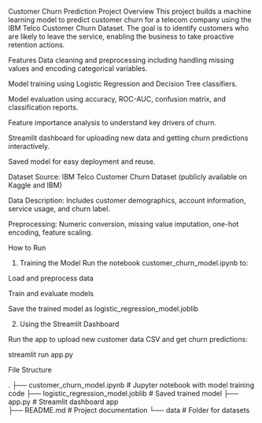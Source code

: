 Customer Churn Prediction
Project Overview
This project builds a machine learning model to predict customer churn for a telecom company using the IBM Telco Customer Churn Dataset. The goal is to identify customers who are likely to leave the service, enabling the business to take proactive retention actions.

Features
Data cleaning and preprocessing including handling missing values and encoding categorical variables.

Model training using Logistic Regression and Decision Tree classifiers.

Model evaluation using accuracy, ROC-AUC, confusion matrix, and classification reports.

Feature importance analysis to understand key drivers of churn.

Streamlit dashboard for uploading new data and getting churn predictions interactively.

Saved model for easy deployment and reuse.

Dataset
Source: IBM Telco Customer Churn Dataset (publicly available on Kaggle and IBM)

Data Description: Includes customer demographics, account information, service usage, and churn label.

Preprocessing: Numeric conversion, missing value imputation, one-hot encoding, feature scaling.

How to Run

1. Training the Model
Run the notebook customer_churn_model.ipynb to:

Load and preprocess data

Train and evaluate models

Save the trained model as logistic_regression_model.joblib

2. Using the Streamlit Dashboard

Run the app to upload new customer data CSV and get churn predictions:

streamlit run app.py


File Structure

.
├── customer_churn_model.ipynb       # Jupyter notebook with model training code
├── logistic_regression_model.joblib # Saved trained model
├── app.py                          # Streamlit dashboard app             
├── README.md                      # Project documentation
└── data                           # Folder for datasets

